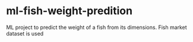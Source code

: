 # ml-fish-weight-predition
ML project to predict the weight of a fish from its dimensions. Fish market dataset is used
